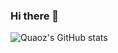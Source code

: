 ### Hi there 👋

![Quaoz's GitHub stats](https://github-readme-stats.vercel.app/api?username=quaoz&count_private=true&show_icons=true&theme=tokyonight)


<!--
**quaoz/quaoz** is a ✨ _special_ ✨ repository because its `README.md` (this file) appears on your GitHub profile.

Here are some ideas to get you started:

- 🔭 I’m currently working on ...
- 🌱 I’m currently learning ...
- 👯 I’m looking to collaborate on ...
- 🤔 I’m looking for help with ...
- 💬 Ask me about ...
- 📫 How to reach me: ...
- 😄 Pronouns: ...
- ⚡ Fun fact: ...
-->
